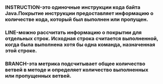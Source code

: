 ### INSTRUCTION-это одиночные инструкции кода байта Java.Покрытие инструкции предоставляет информацию о количестве кода, который был выполнен или пропущен.
### LINE-можно рассчитать информацию о покрытии для отдельных строк. Исходная строка считается выполненной, когда была выполнена хотя бы одна команда, назначенная этой строке.
### BRANCH-эта метрика подсчитывает общее количество ветвей в методе и определяет количество выполненных или пропущенных ветвей.
